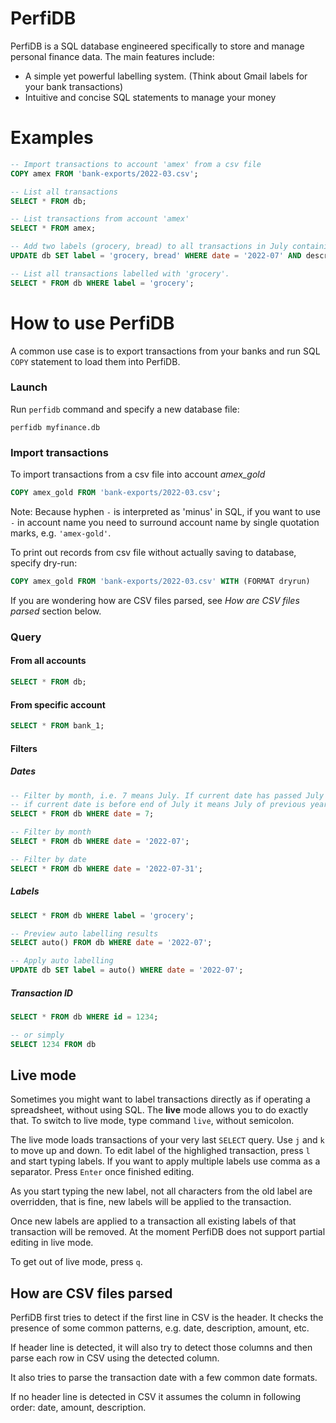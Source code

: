 # PerfiDB

PerfiDB is a SQL database engineered specifically to store and manage personal finance data. The main features include:

- A simple yet powerful labelling system. (Think about Gmail labels for your bank transactions)
- Intuitive and concise SQL statements to manage your money


# Examples
```sql
-- Import transactions to account 'amex' from a csv file
COPY amex FROM 'bank-exports/2022-03.csv';

-- List all transactions
SELECT * FROM db;

-- List transactions from account 'amex'
SELECT * FROM amex;

-- Add two labels (grocery, bread) to all transactions in July containing description text 'bakehouse'
UPDATE db SET label = 'grocery, bread' WHERE date = '2022-07' AND description LIKE 'bakehouse';

-- List all transactions labelled with 'grocery'.
SELECT * FROM db WHERE label = 'grocery';
```

# How to use PerfiDB
A common use case is to export transactions from your banks and run SQL `COPY` statement to load them into PerfiDB.

### Launch
Run `perfidb` command and specify a new database file:
```
perfidb myfinance.db
```

### Import transactions
To import transactions from a csv file into account _amex_gold_
```sql
COPY amex_gold FROM 'bank-exports/2022-03.csv';
```

Note: Because hyphen `-` is interpreted as 'minus' in SQL, if you want to use `-` in account name you need to surround account name by single quotation marks, e.g. `'amex-gold'`.

To print out records from csv file without actually saving to database, specify dry-run:
```sql
COPY amex_gold FROM 'bank-exports/2022-03.csv' WITH (FORMAT dryrun)
```

If you are wondering how are CSV files parsed, see _How are CSV files parsed_ section below.

### Query

#### From all accounts
```sql
SELECT * FROM db;
```

#### From specific account
```sql
SELECT * FROM bank_1;
```

#### Filters
##### Dates
```sql
-- Filter by month, i.e. 7 means July. If current date has passed July it means July of current year,
-- if current date is before end of July it means July of previous year.
SELECT * FROM db WHERE date = 7;

-- Filter by month
SELECT * FROM db WHERE date = '2022-07';

-- Filter by date
SELECT * FROM db WHERE date = '2022-07-31';
```

##### Labels
```sql
SELECT * FROM db WHERE label = 'grocery';

-- Preview auto labelling results
SELECT auto() FROM db WHERE date = '2022-07';

-- Apply auto labelling 
UPDATE db SET label = auto() WHERE date = '2022-07';
```

##### Transaction ID
```sql
SELECT * FROM db WHERE id = 1234;

-- or simply
SELECT 1234 FROM db
```

## Live mode
Sometimes you might want to label transactions directly as if operating a spreadsheet, without using SQL. The **live** mode allows you to do exactly that. To switch to live mode, type command `live`, without semicolon.

The live mode loads transactions of your very last `SELECT` query. Use `j` and `k` to move up and down. To edit label of the highlighed transaction, press `l` and start typing labels. If you want to apply multiple labels use comma as a separator. Press `Enter` once finished editing.

As you start typing the new label, not all characters from the old label are overridden, that is fine, new labels will be applied to the transaction.

Once new labels are applied to a transaction all existing labels of that transaction will be removed. At the moment PerfiDB does not support partial editing in live mode.

To get out of live mode, press `q`.

## How are CSV files parsed

PerfiDB first tries to detect if the first line in CSV is the header. It checks the presence of some common patterns, e.g. date, description, amount, etc. 

If header line is detected, it will also try to detect those columns and then parse each row in CSV using the detected column.

It also tries to parse the transaction date with a few common date formats.

If no header line is detected in CSV it assumes the column in following order: date, amount, description.

